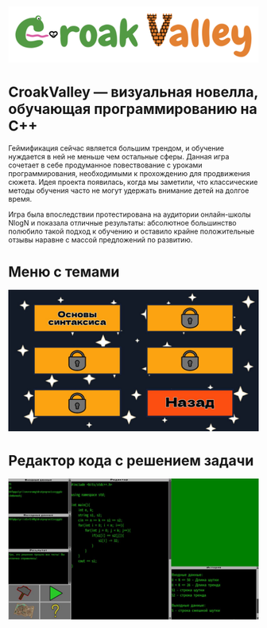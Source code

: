 ![](png/gamename_label.png)
# CroakValley — визуальная новелла, обучающая программированию на C++

Геймификация сейчас является большим трендом, и обучение нуждается в ней не меньше чем остальные сферы. Данная игра сочетает в себе продуманное повествование с уроками программирования, необходимыми к прохождению для продвижения сюжета. Идея проекта появилась, когда мы заметили, что классические методы обучения часто не могут удержать внимание детей на долгое время.

Игра была впоследствии протестирована на аудитории онлайн-школы NlogN и показала отличные результаты: абсолютное большинство полюбило такой подход к обучению и оставило крайне положительные отзывы наравне с массой предложений по развитию.

# Меню с темами
![](png/levels.jpg)

# Редактор кода с решением задачи
![](png/task.jpg)
